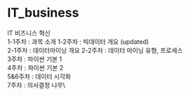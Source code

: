 # IT_business
IT 비즈니스 혁신 \
1-1주차 : 과목 소개 
1-2주차 : 빅데이터 개요 (updated)\
2-1주차 : 데이터마이닝 개요
2-2주차 : 데이터 마이닝 유형, 프로세스\
3주차 : 파이썬 기본 1\
4주차 : 파이썬 기본 2\
5&6주차 : 데이터 시각화\
7주차 : 의사결정 나무\
